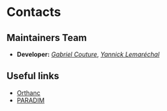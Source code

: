 # **Contacts**

## **Maintainers Team**

- **Developer:** *[Gabriel Couture](mailto:gabriel.couture@criucpq.ulaval.ca)*, *[Yannick Lemaréchal](mailto:yannick.lemarechal@criucpq.ulaval.ca)*


## **Useful links**

- [Orthanc](https://www.orthanc-server.com/)
- [PARADIM](https://paradim.science)
